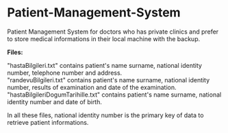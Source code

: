 # Patient-Management-System
Patient Management System for doctors who has private clinics and prefer to store medical informations in their local machine with the backup.

**Files:**

"hastaBilgileri.txt" contains patient's name surname, national identity number, telephone number and address.                                    
"randevuBilgileri.txt" contains patient's name surname, national identity number, results of examination and date of the examination. 
"hastaBilgileriDogumTarihiIle.txt" contains patient's name surname, national identity number and date of birth.

In all these files, national identity number is the primary key of data to retrieve patient informations.
